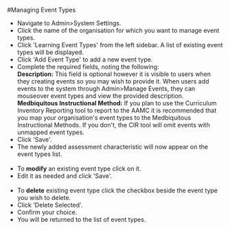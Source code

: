 #Managing Event Types  

* Navigate to Admin>System Settings.
* Click the name of the organisation for which you want to manage event types.
* Click 'Learning Event Types' from the left sidebar.  A list of existing event types will be displayed.
* Click 'Add Event Type' to add a new event type.
* Complete the required fields, noting the following:  
**Description:** This field is optional however it is visible to users when they creating events so you may wish to provide it.  When users add events to the system through Admin>Manage Events, they can mouseover event types and view the provided description.  
**Medbiquitous Instructional Method:**  If you plan to use the Curriculum Inventory Reporting tool to report to the AAMC it is recommended that you map your organisation's event types to the Medbiquitous Instructional Methods.  If you don't, the CIR tool will omit events with unmapped event types.
* Click 'Save'.
* The newly added assessment characteristic will now appear on the event types list.  
&nbsp;
* To **modify** an existing event type click on it.
* Edit it as needed and click 'Save'.  
&nbsp;
* To **delete** existing event type click the checkbox beside the event type you wish to delete.
* Click 'Delete Selected'.
* Confirm your choice.
* You will be returned to the list of event types.
